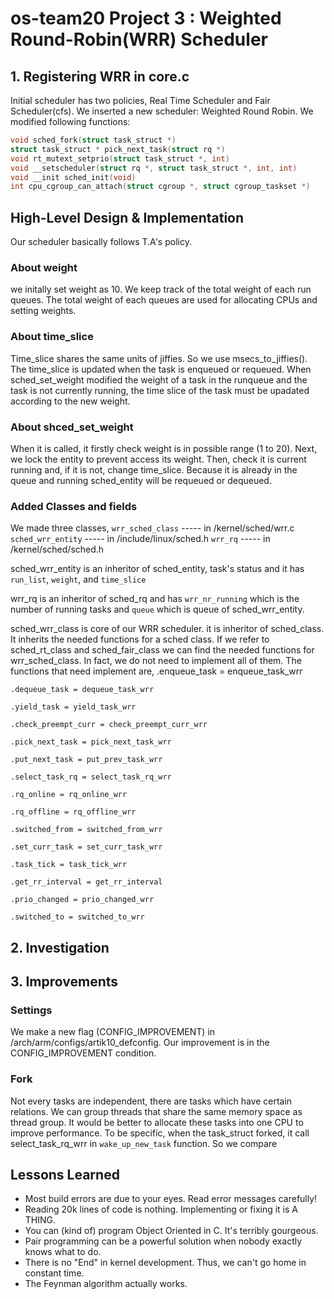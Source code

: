 # os-team20 Project 3 : Weighted Round-Robin(WRR) Scheduler

## 1. Registering WRR in core.c
Initial scheduler has two policies, Real Time Scheduler and Fair Scheduler(cfs). We inserted a new scheduler: Weighted Round Robin.
We modified following functions:
```c
void sched_fork(struct task_struct *)
struct task_struct * pick_next_task(struct rq *)
void rt_mutext_setprio(struct task_struct *, int)
void __setscheduler(struct rq *, struct task_struct *, int, int)
void __init sched_init(void)
int cpu_cgroup_can_attach(struct cgroup *, struct cgroup_taskset *)
```

## High-Level Design & Implementation
Our scheduler basically follows T.A's policy.

### About weight
we initally set weight as 10.
We keep track of the total weight of each run queues.
The total weight of each queues are used for allocating CPUs and setting weights.


### About time_slice
Time_slice shares the same units of jiffies. So we use msecs_to_jiffies().
The time_slice is updated when the task is enqueued or requeued. 
When sched_set_weight modified the weight of a task in the runqueue and the task is not currently running, the time slice of the task must be upadated according to the new weight. 


### About shced_set_weight
When it is called, it firstly check weight is in possible range (1 to 20).
Next, we lock the entity to prevent access its weight.
Then, check it is current running and, if it is not, change time_slice. Because it is already in the queue and running sched_entity will be requeued or dequeued.

### Added Classes and fields
We made three classes,
`wrr_sched_class`   ----- in /kernel/sched/wrr.c
`sched_wrr_entity`  ----- in /include/linux/sched.h
`wrr_rq`            ----- in /kernel/sched/sched.h

sched_wrr_entity is an inheritor of sched_entity, task's status and it has `run_list`, `weight`, and `time_slice`

wrr_rq is an inheritor of sched_rq and has `wrr_nr_running` which is the number of running tasks and `queue` which is queue of sched_wrr_entity.

sched_wrr_class is core of our WRR scheduler. it is inheritor of sched_class. It inherits the needed functions for a sched class.
If we refer to sched_rt_class and sched_fair_class we can find the needed functions for wrr_sched_class. In fact, we do not need to implement all of them. The functions that need implement are,
    .enqueue_task = enqueue_task_wrr

    .dequeue_task = dequeue_task_wrr

    .yield_task = yield_task_wrr

    .check_preempt_curr = check_preempt_curr_wrr

    .pick_next_task = pick_next_task_wrr

    .put_next_task = put_prev_task_wrr

    .select_task_rq = select_task_rq_wrr

    .rq_online = rq_online_wrr

    .rq_offline = rq_offline_wrr

    .switched_from = switched_from_wrr

    .set_curr_task = set_curr_task_wrr

    .task_tick = task_tick_wrr

    .get_rr_interval = get_rr_interval

    .prio_changed = prio_changed_wrr

    .switched_to = switched_to_wrr


## 2. Investigation


## 3. Improvements
### Settings
 We make a new flag (CONFIG_IMPROVEMENT) in /arch/arm/configs/artik10_defconfig. Our improvement is in the CONFIG_IMPROVEMENT condition.
 

### Fork
Not every tasks are independent, there are tasks which have certain relations. We can group threads that share the same memory space as thread group. It would be better to allocate these tasks into one CPU to improve performance. To be specific, when the task_struct forked, it call select_task_rq_wrr in `wake_up_new_task` function. So we compare 

## Lessons Learned
* Most build errors are due to your eyes. Read error messages carefully!
* Reading 20k lines of code is nothing. Implementing or fixing it is A THING.
* You can (kind of) program Object Oriented in C. It's terribly gourgeous.
* Pair programming can be a powerful solution when nobody exactly knows what to do.
* There is no "End" in kernel development. Thus, we can't go home in constant time.
* The Feynman algorithm actually works.
